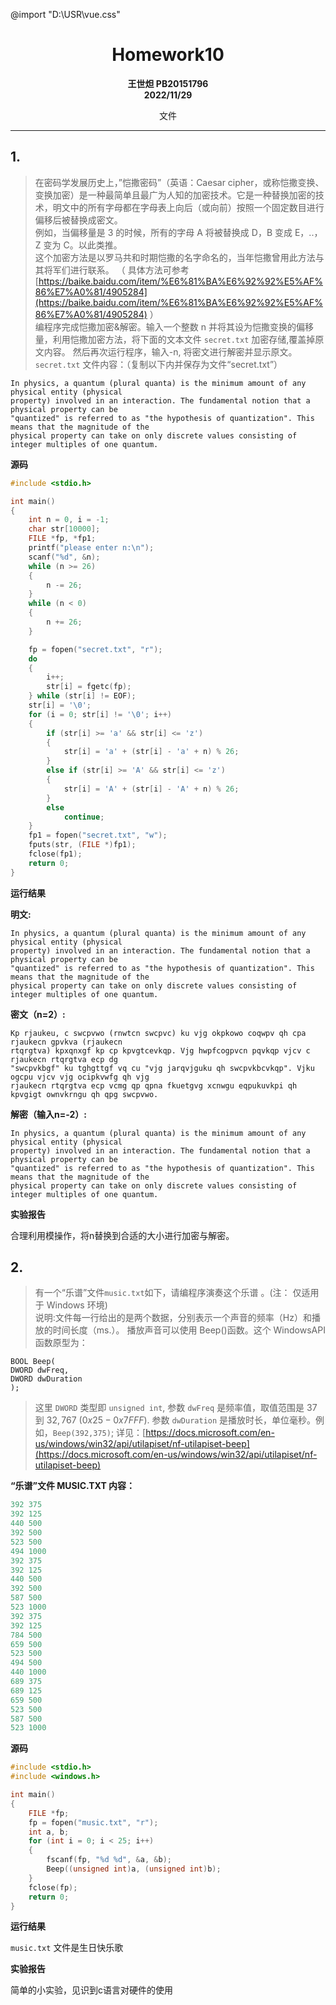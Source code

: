 @import "D:\USR\vue.css"

# <center>Homework10</center>


**<center>王世炟 PB20151796**</center>
**<center>2022/11/29</center>**

<center>文件</center>

<hr>

## 1. 

>在密码学发展历史上，”恺撒密码”（英语：Caesar cipher，或称恺撒变换、变换加密）是一种最简单且最广为人知的加密技术。它是一种替换加密的技术，明文中的所有字母都在字母表上向后（或向前）按照一个固定数目进行偏移后被替换成密文。  
例如，当偏移量是 3 的时候，所有的字母 A 将被替换成 D，B 变成 E，..，Z 变为 C。以此类推。  
这个加密方法是以罗马共和时期恺撒的名字命名的，当年恺撒曾用此方法与其将军们进行联系。 （ 具体方法可参考[https://baike.baidu.com/item/%E6%81%BA%E6%92%92%E5%AF%86%E7%A0%81/4905284](https://baike.baidu.com/item/%E6%81%BA%E6%92%92%E5%AF%86%E7%A0%81/4905284) ）  
编程序完成恺撒加密&解密。输入一个整数 n 并将其设为恺撒变换的偏移量，利用恺撒加密方法，将下面的文本文件 `secret.txt` 加密存储,覆盖掉原文内容。 然后再次运行程序，输入-n, 将密文进行解密并显示原文。`secret.txt` 文件内容：（复制以下内并保存为文件“secret.txt”）

```
In physics, a quantum (plural quanta) is the minimum amount of any physical entity (physical
property) involved in an interaction. The fundamental notion that a physical property can be
"quantized" is referred to as "the hypothesis of quantization". This means that the magnitude of the
physical property can take on only discrete values consisting of integer multiples of one quantum.
```


**源码**

```c
#include <stdio.h>

int main()
{
    int n = 0, i = -1;
    char str[10000];
    FILE *fp, *fp1;
    printf("please enter n:\n");
    scanf("%d", &n);
    while (n >= 26)
    {
        n -= 26;
    }
    while (n < 0)
    {
        n += 26;
    }

    fp = fopen("secret.txt", "r");
    do
    {
        i++;
        str[i] = fgetc(fp);
    } while (str[i] != EOF);
    str[i] = '\0';
    for (i = 0; str[i] != '\0'; i++)
    {
        if (str[i] >= 'a' && str[i] <= 'z')
        {
            str[i] = 'a' + (str[i] - 'a' + n) % 26;
        }
        else if (str[i] >= 'A' && str[i] <= 'z')
        {
            str[i] = 'A' + (str[i] - 'A' + n) % 26;
        }
        else
            continue;
    }
    fp1 = fopen("secret.txt", "w");
    fputs(str, (FILE *)fp1);
    fclose(fp1);
    return 0;
}
```

**运行结果**


**明文:**

```
In physics, a quantum (plural quanta) is the minimum amount of any physical entity (physical
property) involved in an interaction. The fundamental notion that a physical property can be
"quantized" is referred to as "the hypothesis of quantization". This means that the magnitude of the
physical property can take on only discrete values consisting of integer multiples of one quantum.
```


**密文（n=2）:**

```
Kp rjaukeu, c swcpvwo (rnwtcn swcpvc) ku vjg okpkowo coqwpv qh cpa rjaukecn gpvkva (rjaukecn
rtqrgtva) kpxqnxgf kp cp kpvgtcevkqp. Vjg hwpfcogpvcn pqvkqp vjcv c rjaukecn rtqrgtva ecp dg
"swcpvkbgf" ku tghgttgf vq cu "vjg jarqvjguku qh swcpvkbcvkqp". Vjku ogcpu vjcv vjg ocipkvwfg qh vjg
rjaukecn rtqrgtva ecp vcmg qp qpna fkuetgvg xcnwgu eqpukuvkpi qh kpvgigt ownvkrngu qh qpg swcpvwo.
```

**解密（输入n=-2）:**

```
In physics, a quantum (plural quanta) is the minimum amount of any physical entity (physical
property) involved in an interaction. The fundamental notion that a physical property can be
"quantized" is referred to as "the hypothesis of quantization". This means that the magnitude of the
physical property can take on only discrete values consisting of integer multiples of one quantum.
```




**实验报告**

合理利用模操作，将n替换到合适的大小进行加密与解密。

## 2. 

>有一个“乐谱”文件`music.txt`如下，请编程序演奏这个乐谱 。(注： 仅适用于 Windows 环境)  
说明:文件每一行给出的是两个数据，分别表示一个声音的频率（Hz）和播放的时间长度（ms.）。
播放声音可以使用 Beep()函数。这个 WindowsAPI 函数原型为：
```
BOOL Beep(
DWORD dwFreq,
DWORD dwDuration
);
```
>这里 `DWORD` 类型即 `unsigned int`, 参数 `dwFreq` 是频率值，取值范围是 $37$ 到 $32,767$ $(0x25 - 0x7FFF)$.
参数 `dwDuration` 是播放时长，单位毫秒。例如，`Beep(392,375)`;
详见：[https://docs.microsoft.com/en-us/windows/win32/api/utilapiset/nf-utilapiset-beep](https://docs.microsoft.com/en-us/windows/win32/api/utilapiset/nf-utilapiset-beep)

**“乐谱”文件 MUSIC.TXT 内容：**

```c
392 375
392 125
440 500
392 500
523 500
494 1000
392 375
392 125
440 500
392 500
587 500
523 1000
392 375
392 125
784 500
659 500
523 500
494 500
440 1000
689 375
689 125
659 500
523 500
587 500
523 1000
```


**源码**

```c
#include <stdio.h>
#include <windows.h>

int main()
{
    FILE *fp;
    fp = fopen("music.txt", "r");
    int a, b;
    for (int i = 0; i < 25; i++)
    {
        fscanf(fp, "%d %d", &a, &b);
        Beep((unsigned int)a, (unsigned int)b);
    }
    fclose(fp);
    return 0;
}
```


**运行结果**

`music.txt` 文件是生日快乐歌


**实验报告**

简单的小实验，见识到c语言对硬件的使用